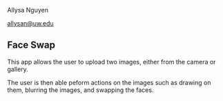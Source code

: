 Allysa Nguyen 

<allysan@uw.edu> 

Face Swap 
----
This app allows the user to upload two images, either from the camera or gallery.

The user is then able peform actions on the images such as drawing on them, blurring the images, and swapping the faces.
